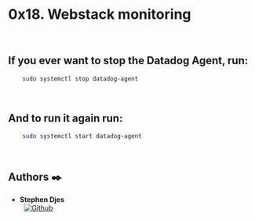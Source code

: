 # 0x18. Webstack monitoring
<br>

## If you ever want to stop the Datadog Agent, run:

```bash
    sudo systemctl stop datadog-agent
```
<br>

## And to run it again run:
```bash
    sudo systemctl start datadog-agent
```
<br>

## Authors :black_nib:

* __Stephen Djes__ &nbsp;&nbsp;&nbsp;&nbsp;&nbsp;&nbsp; <br />
 &nbsp;&nbsp;[<img height="" src="https://img.shields.io/static/v1?label=&message=GitHub&color=181717&logo=GitHub&logoColor=f2f2f2&labelColor=2F333A" alt="Github">](https://github.com/Y-Baker)
